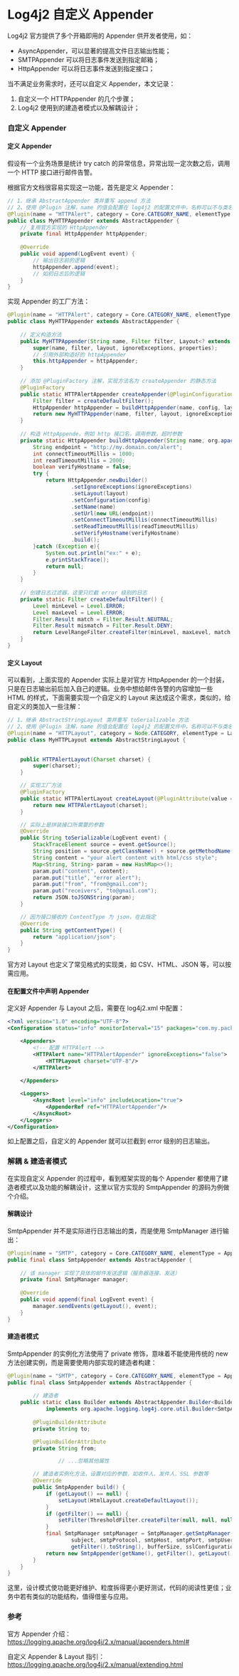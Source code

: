 # Log4j2 自定义 Appender

Log4j2 官方提供了多个开箱即用的 Appender 供开发者使用，如：

- AsyncAppender，可以显著的提高文件日志输出性能；
- SMTPAppender 可以将日志事件发送到指定邮箱；
- HttpAppender  可以将日志事件发送到指定接口；

当不满足业务需求时，还可以自定义 Appender，本文记录：

1. 自定义一个 HTTPAppender 的几个步骤；
2. Log4j2 使用到的建造者模式以及解耦设计；

### 自定义 Appender

#### 定义 Appender

假设有一个业务场景是统计 try catch 的异常信息，异常出现一定次数之后，调用一个 HTTP 接口进行邮件告警。

根据官方文档很容易实现这一功能，首先是定义 Appender：

```java
// 1、继承 AbstractAppender 类并重写 append 方法
// 2、使用 @Plugin 注解，name 的值会配置在 log4j2 的配置文件中，名称可以不与类名一致，这里 category、elementType、printObject 是固定值
@Plugin(name = "HTTPAlert", category = Core.CATEGORY_NAME, elementType = Appender.ELEMENT_TYPE, printObject = true)
public class MyHTTPAppender extends AbstractAppender {
    // 复用官方实现的 HttpAppender
    private final HttpAppender httpAppender;
	
    @Override
    public void append(LogEvent event) {
		// 输出日志前的逻辑
        httpAppender.append(event);
        // 如初日志后的逻辑
    }
}
```

实现 Appender 的工厂方法：

```java
@Plugin(name = "HTTPAlert", category = Core.CATEGORY_NAME, elementType = Appender.ELEMENT_TYPE, printObject = true)
public class MyHTTPAppender extends AbstractAppender {
    
    // 定义构造方法
    public MyHTTPAppender(String name, Filter filter, Layout<? extends Serializable> layout, boolean ignoreExceptions, Property[] properties, HttpAppender httpAppender) {
        super(name, filter, layout, ignoreExceptions, properties);
        // 引用外部构造好的 httpAppender
        this.httpAppender = httpAppender;
    }
    
    // 添加 @PluginFactory 注解，实现方法名为 createAppender 的静态方法
    @PluginFactory
    public static HTTPAlertAppender createAppender(@PluginConfiguration final org.apache.logging.log4j.core.config.Configuration config, @PluginAttribute("name") String name, @PluginAttribute("ignoreExceptions") boolean ignoreExceptions, @PluginElement("HTTPAlertLayout") Layout<?> layout){
        Filter filter = createDefaultFilter();
        HttpAppender httpAppender = buildHttpAppender(name, config, layout, ignoreExceptions);
        return new MyHTTPAppender(name, filter, layout, ignoreExceptions, null, httpAppender);
    }
    
    // 构造 HttpAppende，例如 http 接口名，调用参数，超时参数
    private static HttpAppender buildHttpAppender(String name, org.apache.logging.log4j.core.config.Configuration config, Layout<?> layout, boolean ignoreExceptions) {
        String endpoint = "http://my.domain.com/alert";
        int connectTimeoutMillis = 1000;
        int readTimeoutMillis = 2000;
        boolean verifyHostname = false;
        try {
            return HttpAppender.newBuilder()
                    .setIgnoreExceptions(ignoreExceptions)
                    .setLayout(layout)
                    .setConfiguration(config)
                    .setName(name)
                    .setUrl(new URL(endpoint))
                    .setConnectTimeoutMillis(connectTimeoutMillis)
                    .setReadTimeoutMillis(readTimeoutMillis)
                    .setVerifyHostname(verifyHostname)
                    .build();
        }catch (Exception e){
            System.out.println("ex:" + e);
            e.printStackTrace();
            return null;
        }
    }
    
    // 创建日志过滤器，这里只拦截 error 级别的日志
    private static Filter createDefaultFilter() {
        Level minLevel = Level.ERROR;
        Level maxLevel = Level.ERROR;
        Filter.Result match = Filter.Result.NEUTRAL;
        Filter.Result mismatch = Filter.Result.DENY;
        return LevelRangeFilter.createFilter(minLevel, maxLevel, match, mismatch);
    }
}
```

#### 定义 Layout

可以看到，上面实现的 Appender 实际上是对官方 HttpAppender 的一个封装，只是在日志输出前后加入自己的逻辑。业务中想给邮件告警的内容增加一些 HTML  的样式，下面需要实现一个自定义的 Layout 来达成这个需求，类似的，给自定义的类加入一些注解：

```java
// 1、继承 AbstractStringLayout 类并重写 toSerializable 方法
// 2、使用 @Plugin 注解，name 的值会配置在 log4j2 的配置文件中，名称可以不与类名一致，这里 category、elementType、printObject 是固定值
@Plugin(name = "HTTPLayout", category = Node.CATEGORY, elementType = Layout.ELEMENT_TYPE, printObject = true)
public class MyHTTPLayout extends AbstractStringLayout {

    
    public HTTPAlertLayout(Charset charset) {
        super(charset);
    }

	// 实现工厂方法 
    @PluginFactory
    public static HTTPAlertLayout createLayout(@PluginAttribute(value = "charset", defaultString = "UTF-8") Charset charset) {
        return new HTTPAlertLayout(charset);
    }

	// 实际上是拼装接口所需要的参数
    @Override
    public String toSerializable(LogEvent event) {
        StackTraceElement source = event.getSource();
        String position = source.getClassName() + source.getMethodName() + ":" + source.getLineNumber();
        String content = "your alert content with html/css style";
        Map<String, String> param = new HashMap<>();
        param.put("content", content);
        param.put("title", "error alert");
        param.put("from", "from@gmail.com");
        param.put("receivers", "to@gmail.com");
        return JSON.toJSONString(param);
    }

	// 因为接口接收的 ContentType 为 json，在此指定
    @Override
    public String getContentType() {
        return "application/json";
    }
}
```

官方对 Layout 也定义了常见格式的实现类，如 CSV、HTML、JSON 等，可以按需应用。

#### 在配置文件中声明 Appender 

定义好 Appender 与 Layout 之后，需要在 log4j2.xml 中配置：

```xml
<?xml version="1.0" encoding="UTF-8"?>
<Configuration status="info" monitorInterval="15" packages="com.my.package">

    <Appenders>
        <!-- 配置 HTTPAlert -->
        <HTTPAlert name="HTTPAlertAppender" ignoreExceptions="false">
            <HTTPLayout charset="UTF-8"/>
        </HTTPAlert>
        
    </Appenders>

    <Loggers>
        <AsyncRoot level="info" includeLocation="true">
            <AppenderRef ref="HTTPAlertAppender"/>
        </AsyncRoot>
    </Loggers>
</Configuration>
```

如上配置之后，自定义的 Appender 就可以拦截到 error 级别的日志输出。

### 解耦 & 建造者模式

在实现自定义 Appender 的过程中，看到框架实现的每个 Appender 都使用了建造者模式以及功能的解耦设计，这里以官方实现的 SmtpAppender 的源码为例做个介绍。

#### 解耦设计

SmtpAppender 并不是实际进行日志输出的类，而是使用 SmtpManager 进行输出：

```java
@Plugin(name = "SMTP", category = Core.CATEGORY_NAME, elementType = Appender.ELEMENT_TYPE, printObject = true)
public final class SmtpAppender extends AbstractAppender {
    
    // 该 manager 实现了具体的邮件发送逻辑（服务器连接、发送）
    private final SmtpManager manager;
    
    @Override
    public void append(final LogEvent event) {
        manager.sendEvents(getLayout(), event);
    }
}
```

#### 建造者模式

SmtpAppender 的实例化方法使用了 private 修饰，意味着不能使用传统的 new 方法创建实例，而是需要使用内部实现的建造者构建：

```java
@Plugin(name = "SMTP", category = Core.CATEGORY_NAME, elementType = Appender.ELEMENT_TYPE, printObject = true)
public final class SmtpAppender extends AbstractAppender {
  
		// 建造者   
    public static class Builder extends AbstractAppender.Builder<Builder>
            implements org.apache.logging.log4j.core.util.Builder<SmtpAppender> {
        
        @PluginBuilderAttribute
        private String to;

        @PluginBuilderAttribute
        private String from;

				// ...忽略其他属性      

        // 建造者实例化方法，设置对应的参数，如收件人、发件人、SSL 参数等
        @Override
        public SmtpAppender build() {
            if (getLayout() == null) {
                setLayout(HtmlLayout.createDefaultLayout());
            }
            if (getFilter() == null) {
                setFilter(ThresholdFilter.createFilter(null, null, null));
            }
            final SmtpManager smtpManager = SmtpManager.getSmtpManager(getConfiguration(), to, cc, bcc, from, replyTo,
                    subject, smtpProtocol, smtpHost, smtpPort, smtpUsername, smtpPassword, smtpDebug,
                    getFilter().toString(), bufferSize, sslConfiguration);
            return new SmtpAppender(getName(), getFilter(), getLayout(), smtpManager, isIgnoreExceptions(), getPropertyArray());
        }
    }
}
```

这里，设计模式使功能更好维护、粒度拆得更小更好测试，代码的阅读性更佳；业务中若有类似的功能结构，值得借鉴与应用。

### 参考

官方 Appender 介绍：https://logging.apache.org/log4j/2.x/manual/appenders.html#

自定义 Appender & Layout  指引：https://logging.apache.org/log4j/2.x/manual/extending.html